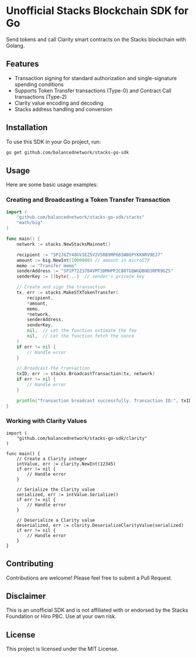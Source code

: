 # Unofficial Stacks Blockchain SDK for Go

Send tokens and call Clarity smart contracts on the Stacks blockchain with Golang.

## Features

- Transaction signing for standard authorization and single-signature spending conditions
- Supports Token Transfer transactions (Type-0) and Contract Call transactions (Type-2)
- Clarity value encoding and decoding
- Stacks address handling and conversion

## Installation

To use this SDK in your Go project, run:

```bash
go get github.com/balancednetwork/stacks-go-sdk
```

## Usage
Here are some basic usage examples:

### Creating and Broadcasting a Token Transfer Transaction
```go
import (
    "github.com/balancednetwork/stacks-go-sdk/stacks"
    "math/big"
)

func main() {
    network := stacks.NewStacksMainnet()

    recipient := "SP2J6ZY48GV1EZ5V2V5RB9MP66SW86PYKKNRV9EJ7"
    amount := big.NewInt(1000000) // amount in microSTX
    memo := "Transfer memo"
    senderAddress := "SP1P72Z3704VMT3DMHPP2CB8TGQWGDBHD3RPR9GZS"
    senderKey := []byte{...}  // sender's private key

    // Create and sign the transaction
    tx, err := stacks.MakeSTXTokenTransfer(
        recipient,
        *amount,
        memo,
        *network,
        senderAddress,
        senderKey,
        nil,  // Let the function estimate the fee
        nil,  // Let the function fetch the nonce
    )
    if err != nil {
        // Handle error
    }

    // Broadcast the transaction
    txID, err := stacks.BroadcastTransaction(tx, network)
    if err != nil {
        // Handle error
    }

    println("Transaction broadcast successfully. Transaction ID:", txID)
}
```

### Working with Clarity Values
```golang
import (
    "github.com/balancednetwork/stacks-go-sdk/clarity"
)

func main() {
    // Create a Clarity integer
    intValue, err := clarity.NewInt(12345)
    if err != nil {
        // Handle error
    }

    // Serialize the Clarity value
    serialized, err := intValue.Serialize()
    if err != nil {
        // Handle error
    }

    // Deserialize a Clarity value
    deserialized, err := clarity.DeserializeClarityValue(serialized)
    if err != nil {
        // Handle error
    }
}
```

## Contributing
Contributions are welcome! Please feel free to submit a Pull Request.

## Disclaimer
This is an unofficial SDK and is not affiliated with or endorsed by the Stacks Foundation or Hiro PBC. Use at your own risk.

## License
This project is licensed under the MIT License.
